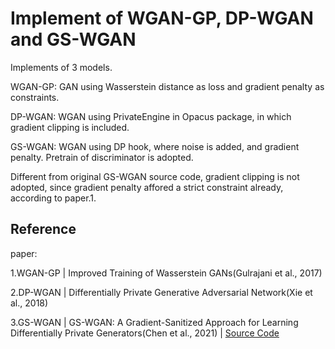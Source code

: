 # Implement of WGAN-GP, DP-WGAN and GS-WGAN

Implements of 3 models.

WGAN-GP: GAN using Wasserstein distance as loss and gradient penalty as constraints.

DP-WGAN: WGAN using PrivateEngine in Opacus package, in which gradient clipping is included.

GS-WGAN: WGAN using DP hook, where noise is added, and gradient penalty. Pretrain of discriminator is adopted.

Different from original GS-WGAN source code, gradient clipping is not adopted, since gradient penalty affored a strict constraint already, according to paper.1.

## Reference

paper:

1.WGAN-GP | Improved Training of Wasserstein GANs(Gulrajani et al., 2017)

2.DP-WGAN | Differentially Private Generative Adversarial Network(Xie et al., 2018)

3.GS-WGAN | GS-WGAN: A Gradient-Sanitized Approach for Learning Differentially Private Generators(Chen et al., 2021) | [Source Code](https://github.com/DingfanChen/GS-WGAN
)

